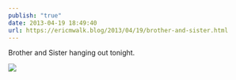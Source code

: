 ```yaml
---
publish: "true"
date: 2013-04-19 18:49:40
url: https://ericmwalk.blog/2013/04/19/brother-and-sister.html
---
```


Brother and Sister hanging out tonight.

![](https://ericmwalk.blog/uploads/2022/35d0239cc5.jpg)